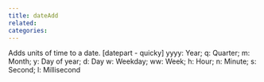 ```yaml
---
title: dateAdd
related:
categories:
---
```


Adds units of time to a date.
        [datepart - quicky]
        yyyy: Year; q: Quarter; m: Month; y: Day of year; d: Day
        w: Weekday; ww: Week; h: Hour; n: Minute; s: Second;
        l: Millisecond